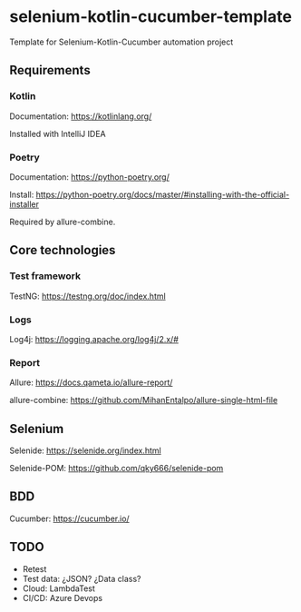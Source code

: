 # selenium-kotlin-cucumber-template
Template for Selenium-Kotlin-Cucumber automation project

## Requirements
### Kotlin
Documentation: https://kotlinlang.org/

Installed with IntelliJ IDEA

### Poetry
Documentation: https://python-poetry.org/

Install: https://python-poetry.org/docs/master/#installing-with-the-official-installer

Required by allure-combine.


## Core technologies
### Test framework
TestNG: https://testng.org/doc/index.html

### Logs
Log4j: https://logging.apache.org/log4j/2.x/#

### Report
Allure: https://docs.qameta.io/allure-report/

allure-combine: https://github.com/MihanEntalpo/allure-single-html-file

## Selenium
Selenide: https://selenide.org/index.html

Selenide-POM: https://github.com/qky666/selenide-pom

## BDD
Cucumber: https://cucumber.io/

## TODO
- Retest
- Test data: ¿JSON? ¿Data class?
- Cloud: LambdaTest
- CI/CD: Azure Devops
